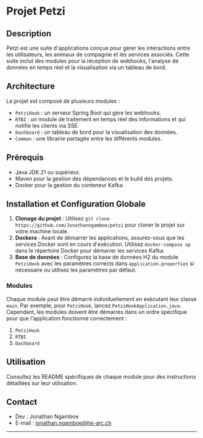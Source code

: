 # Projet Petzi

## Description
Petzi est une suite d'applications conçue pour gérer les interactions entre les utilisateurs, les animaux de compagnie et les services associés. Cette suite inclut des modules pour la réception de webhooks, l'analyse de données en temps réel et la visualisation via un tableau de bord.

## Architecture
Le projet est composé de plusieurs modules :
- `PetziHook` : un serveur Spring Boot qui gère les webhooks.
- `RTBI` : un module de traitement en temps réel des informations et qui notifie les clients via SSE.
- `Dashboard` : un tableau de bord pour la visualisation des données.
- `Common` : une librairie partagée entre les différents modules.

## Prérequis
- Java JDK 21 ou supérieur.
- Maven pour la gestion des dépendances et le build des projets.
- Docker pour la gestion du conteneur Kafka.

## Installation et Configuration Globale
1. **Clonage du projet** : Utilisez `git clone https://github.com/Jonathanngamboe/petzi` pour cloner le projet sur votre machine locale.
2. **Dockera** : Avant de démarrer les applications, assurez-vous que les services Docker sont en cours d'exécution. Utilisez `docker-compose up` dans le répertoire Docker pour démarrer les services Kafka.
3. **Base de données** : Configurez la base de données H2 du module `PetziHook` avec les paramètres corrects dans `application.properties` si nécessaire ou utilisez les paramètres par défaut.

### Modules
Chaque module peut être démarré individuellement en exécutant leur classe `main`. Par exemple, pour `PetziHook`, lancez `PetziHookApplication.java`. Cependant, les modules doivent être démarrés dans un ordre spécifique pour que l'application fonctionne correctement :
1. `PetziHook`
2. `RTBI`
3. `Dashboard`

## Utilisation
Consultez les README spécifiques de chaque module pour des instructions détaillées sur leur utilisation.

## Contact
- Dev : Jonathan Ngamboe
- E-mail : jonathan.ngamboe@he-arc.ch

---